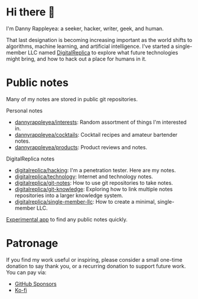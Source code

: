 # Hi there 👋
I'm Danny Rappleyea: a seeker, hacker, writer, geek, and human.

That last designation is becoming increasing important as the world shifts to algorithms, machine learning, and artificial intelligence. I've started a single-member LLC named [DigitalReplica](https://github.com/digitalreplica) to explore what future technologies might bring, and how to hack out a place for humans in it. 

# Public notes
Many of my notes are stored in public git repositories.

Personal notes
* [dannyrappleyea/interests](https://github.com/dannyrappleyea/interests): Random assortment of things I'm interested in.
* [dannyrappleyea/cocktails](https://github.com/dannyrappleyea/cocktails): Cocktail recipes and amateur bartender notes.
* [dannyrappleyea/products](https://github.com/dannyrappleyea/products): Product reviews and notes.

DigitalReplica notes
* [digitalreplica/hacking](https://github.com/digitalreplica/hacking): I'm a penetration tester. Here are my notes.
* [digitalreplica/technology](https://github.com/digitalreplica/technology): Internet and technology notes.
* [digitalreplica/git-notes](https://github.com/digitalreplica/git-notes): How to use git repositories to take notes.
* [digitalreplica/git-knowledge](https://github.com/digitalreplica/git-knowledge): Exploring how to link multiple notes repositories into a larger knowledge system.
* [digitalreplica/single-member-llc](https://github.com/digitalreplica/single-member-llc): How to create a minimal, single-member LLC.

[Experimental app](https://dannyrappleyea.github.io/git-knowledge-app/) to find any public notes quickly.

# Patronage
If you find my work useful or inspiring, please consider a small one-time donation to say thank you, or a recurring donation to support future work. You can pay via:
* [GitHub Sponsors](https://github.com/sponsors/digitalreplica)
* [Ko-fi](https://ko-fi.com/digitalreplica)
